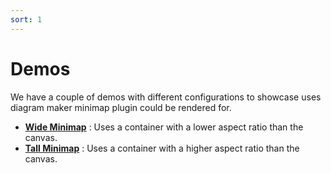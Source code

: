 ```yaml
---
sort: 1
---
```


# Demos

We have a couple of demos with different configurations to showcase uses diagram maker minimap plugin could be rendered for.

* **[Wide Minimap](/examples/WideMinimap.html)** : Uses a container with a lower aspect ratio than the canvas.
* **[Tall Minimap](/examples/TallMinimap.html)** : Uses a container with a higher aspect ratio than the canvas.
